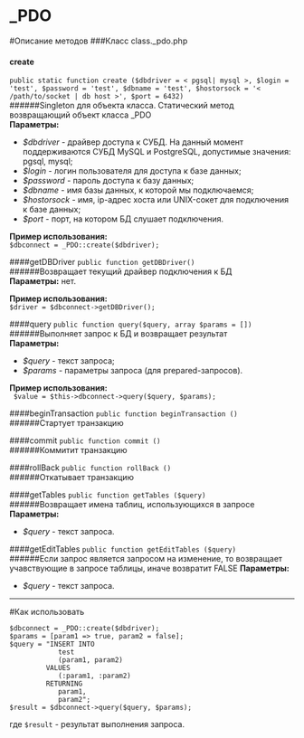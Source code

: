 _PDO
====
#Описание методов
###Класс class._pdo.php
#### create
`public static function create ($dbdriver = < pgsql| mysql >, $login = 'test', $password = 'test', $dbname = 'test', $hostorsock = '< /path/to/socket | db host >', $port = 6432)`   
######Singleton для объекта класса. Статический метод возвращающий объект класса _PDO  
**Параметры:**
* *$dbdriver* - драйвер доступа к СУБД. На данный момент поддерживаются СУБД MySQL и PostgreSQL, допустимые значения: pgsql, mysql;
* *$login* - логин пользователя для доступа к базе данных;
* *$password* - пароль доступа к базу данных;
* *$dbname* - имя базы данных, к которой мы подключаемся;
* *$hostorsock* - имя, ip-адрес хоста или UNIX-сокет для подключения к базе данных;
* *$port* - порт, на котором БД слушает подключения.    

**Пример использования:**    
`$dbconnect = _PDO::create($dbdriver);`

####getDBDriver
`public function getDBDriver()`   
######Возвращает текущий драйвер подключения к БД  
**Параметры:** нет.    

**Пример использования:**    
`$driver = $dbconnect->getDBDriver();`

####query
`public function query($query, array $params = [])`   
######Выполняет запрос к БД и возвращает результат    
**Параметры:**
* *$query* - текст запроса;
* *$params* - параметры запроса (для prepared-запросов).    

**Пример использования:**     
` $value = $this->dbconnect->query($query, $params);`

####beginTransaction
`public function beginTransaction ()`   
######Стартует транзакцию  

####commit
`public function commit ()`   
######Коммитит транзакцию  

####rollBack
`public function rollBack ()`   
######Откатывает транзакцию  

####getTables
`public function getTables ($query)`   
######Возвращает имена таблиц, использующихся в запросе  
**Параметры:**    
* *$query* - текст запроса.

####getEditTables
`public function getEditTables ($query)`   
######Если запрос является запросом на изменение, то возвращает учавствующие в запросе таблицы, иначе возвратит FALSE 
**Параметры:**    
* *$query* - текст запроса.

------------------------------------------------------------------------------------------------------------

#Как использовать
```
$dbconnect = _PDO::create($dbdriver);     
$params = [param1 => true, param2 = false];    
$query = "INSERT INTO    
            test    
            (param1, param2)      
         VALUES    
            (:param1, :param2)   
         RETURNING
            param1,   
            param2";  
$result = $dbconnect->query($query, $params);
```
где `$result` - результат выполнения запроса.
